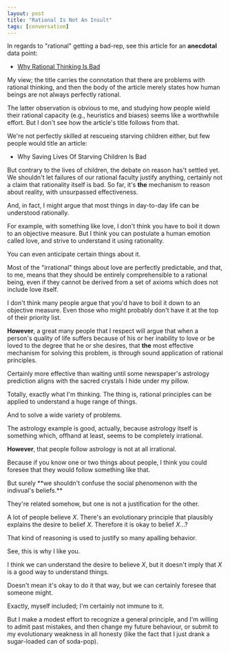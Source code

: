 ```yaml
---
layout: post
title: "Rational Is Not An Insult"
tags: [conversation]
---
```


In regards to "rational" getting a bad-rep, see this article for an **anecdotal**
data point:

 * [Why Rational Thinking Is Bad](http://www.huffingtonpost.com/srinivasan-pillay/why-rational-thinking-is_b_183082.html)

My view; the title carries the connotation that there are problems with rational
thinking, and then the body of the article merely states how human beings are not
always perfectly rational.

The latter observation is obvious to me, and studying how people wield their rational
capacity (e.g., heuristics and biases) seems like a worthwhile effort. But I don't
see how the article's title follows from that.

We're not perfectly skilled at rescueing starving children either, but few people would
title an article:

 * Why Saving Lives Of Starving Children Is Bad

But contrary to the lives of children, the debate on reason has't settled yet. We shouldn't let failures of 
our rational faculty justify anything, certainly not a claim that rationality itself is bad. So far, it's **the** 
mechanism to reason about reality, with unsurpassed effectiveness.

<div markdown="1" class="quote">
And, in fact, I might argue that most things in day-to-day life can be understood
rationally.

For example, with something like love, I don't think you have to boil it down to
an objective measure. But I think you can postulate a human emotion called love, and
strive to understand it using rationality.

You can even anticipate certain things about it.

Most of the "irrational" things about love are perfectly predictable, and that,
to me, means that they should be entirely comprehensible to a rational being, even
if they cannot be derived from a set of axioms which does not include love itself.

</div>

I don't think many people argue that you'd have to boil it down to an objective measure. Even
those who might probably don't have it at the top of their priority list.

**However**, a great many people that I respect will argue that when a person's quality of
life suffers because of his or her inability to love or be loved to the degree that
he or she desires, that **the** most effective mechanism for solving this problem,
is through sound application of rational principles.

Certainly more effective than waiting until some newspaper's astrology prediction
aligns with the sacred crystals I hide under my pillow.

<div markdown="1" class="quote">
Totally, exactly what I'm thinking. The thing is, rational principles can be applied to understand
a huge range of things.

And to solve a wide variety of problems.

The astrology example is good, actually, because astrology itself is something which,
offhand at least, seems to be completely irrational.

**However**, that people follow astrology is not at all irrational.

Because if you know one or two things about people, I think you could foresee that
they would follow something like that.

</div>
But surely **we shouldn't confuse the social phenomenon with the indivual's beliefs.**

They're related somehow, but one is not a justification for the other.

A lot of people believe *X*. There's an evolutionary principle that plausibly 
explains the desire to belief *X*. Therefore it is okay to belief *X*...?

That kind of reasoning is used to justify so many apalling behavior.

<div markdown="1" class="quote">
See, this is why I like you.

I think we can understand the desire to believe *X*, but it doesn't imply that *X* is
a good way to understand things.

Doesn't mean it's okay to do it that way, but we can certainly foresee that someone
might.

</div>
Exactly, myself included; I'm certainly not immune to it.

But I make a modest effort to recognize a general principle, and I'm willing to admit
past mistakes, and then change my future behaviour, or submit to my evolutionary
weakness in all honesty (like the fact that I just drank a sugar-loaded can of soda-pop).
